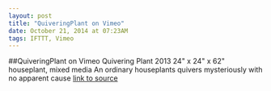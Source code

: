 ```yaml
---
layout: post
title: "QuiveringPlant on Vimeo"
date: October 21, 2014 at 07:23AM
tags: IFTTT, Vimeo
---
```

##QuiveringPlant on Vimeo
Quivering Plant 2013 24" x 24" x 62" houseplant, mixed media An ordinary houseplants quivers mysteriously with no apparent cause
[link to source](http://ift.tt/1ooF99d) 
